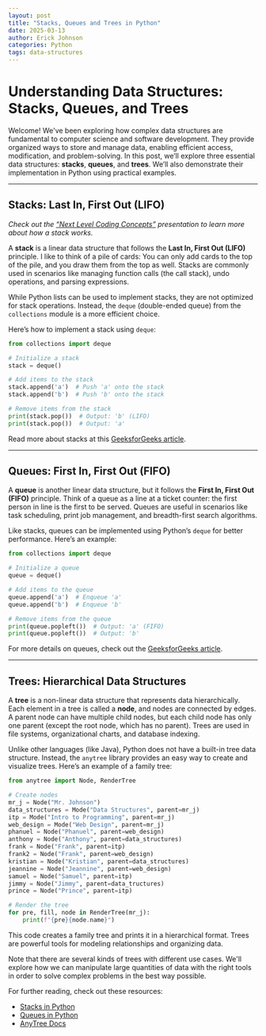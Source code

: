 ```yaml
---
layout: post
title: "Stacks, Queues and Trees in Python"
date: 2025-03-13
author: Erick Johnson
categories: Python 
tags: data-structures
---
```


# Understanding Data Structures: Stacks, Queues, and Trees

Welcome! We've been exploring how complex data structures are fundamental to computer science and software development. They provide organized ways to store and manage data, enabling efficient access, modification, and problem-solving. In this post, we’ll explore three essential data structures: **stacks**, **queues**, and **trees**. We’ll also demonstrate their implementation in Python using practical examples.

---

## Stacks: Last In, First Out (LIFO)

*Check out the [“Next Level Coding Concepts”](https://docs.google.com/presentation/d/16nFt2lmLWZiKAN2i8H8HorkJ8vB_CsmR42WXfKEaxYI/edit?usp=sharing) presentation to learn more about how a stack works.*

A **stack** is a linear data structure that follows the **Last In, First Out (LIFO)** principle. I like to think of a pile of cards: You can only add cards to the top of the pile, and you draw them from the top as well. Stacks are commonly used in scenarios like managing function calls (the call stack), undo operations, and parsing expressions.

While Python lists can be used to implement stacks, they are not optimized for stack operations. Instead, the `deque` (double-ended queue) from the `collections` module is a more efficient choice.

Here’s how to implement a stack using `deque`:

```python
from collections import deque

# Initialize a stack
stack = deque()

# Add items to the stack
stack.append('a')  # Push 'a' onto the stack
stack.append('b')  # Push 'b' onto the stack

# Remove items from the stack
print(stack.pop())  # Output: 'b' (LIFO)
print(stack.pop())  # Output: 'a'
```
Read more about stacks at this [GeeksforGeeks article](https://www.geeksforgeeks.org/stack-in-python/).

---

## Queues: First In, First Out (FIFO)

A **queue** is another linear data structure, but it follows the **First In, First Out (FIFO)** principle. Think of a queue as a line at a ticket counter: the first person in line is the first to be served. Queues are useful in scenarios like task scheduling, print job management, and breadth-first search algorithms.

Like stacks, queues can be implemented using Python’s `deque` for better performance. Here’s an example:

```python
from collections import deque

# Initialize a queue
queue = deque()

# Add items to the queue
queue.append('a')  # Enqueue 'a'
queue.append('b')  # Enqueue 'b'

# Remove items from the queue
print(queue.popleft())  # Output: 'a' (FIFO)
print(queue.popleft())  # Output: 'b'
```
For more details on queues, check out the [GeeksforGeeks article](https://www.geeksforgeeks.org/queue-in-python/).

---

## Trees: Hierarchical Data Structures

A **tree** is a non-linear data structure that represents data hierarchically. Each element in a tree is called a **node**, and nodes are connected by edges. A parent node can have multiple child nodes, but each child node has only one parent (except the root node, which has no parent). Trees are used in file systems, organizational charts, and database indexing.

Unlike other languages (like Java), Python does not have a built-in tree data structure. Instead, the `anytree` library provides an easy way to create and visualize trees. Here’s an example of a family tree:

```python
from anytree import Node, RenderTree

# Create nodes
mr_j = Node("Mr. Johnson")
data_structures = Mode("Data Structures", parent=mr_j)
itp = Mode("Intro to Programming", parent=mr_j)
web_design = Mode("Web Design", parent=mr_j)
phanuel = Node("Phanuel", parent=web_design)
anthony = Node("Anthony", parent=data_structures)
frank = Node("Frank", parent=itp)
frank2 = Node("Frank", parent=web_design)
kristian = Node("Kristian", parent=data_structures)
jeannine = Node("Jeannine", parent=web_design)
samuel = Node("Samuel", parent=itp)
jimmy = Node("Jimmy", parent=data_tructures)
prince = Node("Prince", parent=itp)

# Render the tree
for pre, fill, node in RenderTree(mr_j):
    print(f"{pre}{node.name}")
```

This code creates a family tree and prints it in a hierarchical format. Trees are powerful tools for modeling relationships and organizing data.

Note that there are several kinds of trees with different use cases. We'll explore how we can manipulate large quantities of data with the right tools in order to solve complex problems in the best way possible.

For further reading, check out these resources:

* [Stacks in Python](https://www.geeksforgeeks.org/stack-in-python/)
* [Queues in Python](https://www.geeksforgeeks.org/queue-in-python/)
* [AnyTree Docs](https://anytree.readthedocs.io/en/latest/)